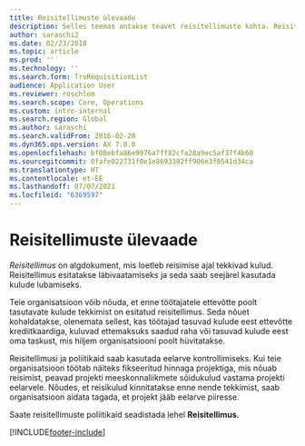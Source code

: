 ```yaml
---
title: Reisitellimuste ülevaade
description: Selles teemas antakse teavet reisitellimuste kohta. Reisitellimuse dokumentidega plaanitud reisikulud.
author: saraschi2
ms.date: 02/23/2018
ms.topic: article
ms.prod: ''
ms.technology: ''
ms.search.form: TrvRequisitionList
audience: Application User
ms.reviewer: roschlom
ms.search.scope: Core, Operations
ms.custom: intro-internal
ms.search.region: Global
ms.author: saraschi
ms.search.validFrom: 2016-02-28
ms.dyn365.ops.version: AX 7.0.0
ms.openlocfilehash: bf08ebfa86e9976a7ff82cfa28a9ec5af37f4b60
ms.sourcegitcommit: 0fafe022731f0e1e8693382ff906e3f8541d34ca
ms.translationtype: HT
ms.contentlocale: et-EE
ms.lasthandoff: 07/07/2021
ms.locfileid: "6369597"
---
```

# <a name="travel-requisitions-overview"></a>Reisitellimuste ülevaade

*Reisitellimus* on algdokument, mis loetleb reisimise ajal tekkivad kulud. Reisitellimus esitatakse läbivaatamiseks ja seda saab seejärel kasutada kulude lubamiseks.

Teie organisatsioon võib nõuda, et enne töötajatele ettevõtte poolt tasutavate kulude tekkimist on esitatud reisitellimus. Seda nõuet kohaldatakse, olenemata sellest, kas töötajad tasuvad kulude eest ettevõtte krediitkaardiga, kuluvad ettemaksuks saadud raha või tasuvad kulude eest oma taskust, mis hiljem organisatsiooni poolt hüvitatakse.

Reisitellimusi ja poliitikaid saab kasutada eelarve kontrollimiseks. Kui teie organisatsioon töötab näiteks fikseeritud hinnaga projektiga, mis nõuab reisimist, peavad projekti meeskonnaliikmete sõidukulud vastama projekti eelarvele. Nõudes, et reisikulud kinnitatakse enne nende tekkimist, saab organisatsioon aidata tagada, et projekt jääb eelarve piiresse.

Saate reisitellimuste poliitikaid seadistada lehel **Reisitellimus**.


[!INCLUDE[footer-include](../includes/footer-banner.md)]